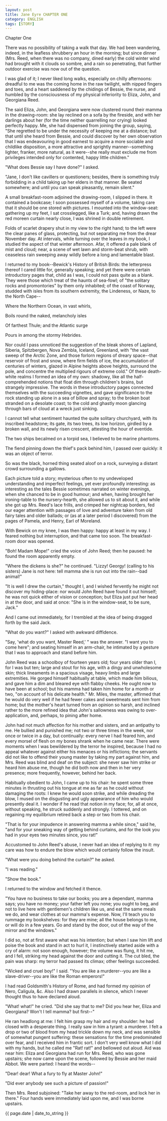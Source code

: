 ```yaml
---
layout: post
title: Jane Eyre CHAPTER ONE
category: ENGLISH
tags: [STORY]
---
```

<body>
<p>Chapter One</p>


<p>There was no possibility of taking a walk that day. We had been wandering, indeed, in the leafless shrubbery an hour in the morning; but since dinner (Mrs. Reed, when there was no company, dined early) the cold winter wind had brought with it clouds so sombre, and a rain so penetrating, that further outdoor exercise was now out of the question.</p>

<p>I was glad of it; I never liked long walks, especially on chilly afternoons: dreadful to me was the coming home in the raw twilight, with nipped fingers and toes, and a heart saddened by the chidings of Bessie, the nurse, and humbled by the consciousness of my physical inferiority to Eliza, John, and Georgiana Reed.</p>

<p>The said Eliza, John, and Georgiana were now clustered round their mamma in the drawing-room: she lay reclined on a sofa by the fireside, and with her darlings about her (for the time neither quarrelling nor crying) looked perfectly happy. Me, she had dispensed from joining the group, saying, "She regretted to be under the necessity of keeping me at a distance; but that until she heard from Bessie, and could discover by her own observation that I was endeavouring in good earnest to acquire a more sociable and childlike disposition, a more attractive and sprightly manner--something lighter, franker, more natural, as it were--she really must exclude me from privileges intended only for contented, happy little children."</p>

<p>"What does Bessie say I have done?" I asked.</p>

<p>"Jane, I don't like cavillers or questioners; besides, there is something truly forbidding in a child taking up her elders in that manner. Be seated somewhere; and until you can speak pleasantly, remain silent."</p>

<p>A small breakfast-room adjoined the drawing-room, I slipped in there. It contained a bookcase; I soon possessed myself of a volume, taking care that it should be one stored with pictures. I mounted into the window-seat: gathering up my feet, I sat crosslegged, like a Turk; and, having drawn the red moreen curtain nearly close, I was shrined in double retirement.</p>

<p>Folds of scarlet drapery shut in my view to the right hand; to the left were the clear panes of glass, protecting, but not separating me from the drear November day. At intervals, while turning over the leaves in my book, I studied the aspect of that winter afternoon. Afar, it offered a pale blank of mist and cloud; near, a scene of wet lawn and storm-beat shrub, with ceaseless rain sweeping away wildly before a long and lamentable blast.</p>

<p>I returned to my book--Bewick's History of British Birds: the letterpress thereof I cared little for, generally speaking; and yet there were certain introductory pages that, child as I was, I could not pass quite as a blank. They were those which treat of the haunts of sea-fowl; of "the solitary rocks and promontories" by them only inhabited; of the coast of Norway, studded with isles from its southern extremity, the Lindeness, or Naze, to the North Cape--</p>



<p>Where the Northern Ocean, in vast whirls,</p>

<p>Boils round the naked, melancholy isles</p>

<p>Of farthest Thule; and the Atlantic surge</p>

<p>Pours in among the stormy Hebrides.</p>

<p>Nor could I pass unnoticed the suggestion of the bleak shores of Lapland, Siberia, Spitzbergen, Nova Zembla, Iceland, Greenland, with "the vast sweep of the Arctic Zone, and those forlorn regions of dreary space--that reservoir of frost and snow, where firm fields of ice, the accumulation of centuries of winters, glazed in Alpine heights above heights, surround the pole, and concentre the multiplied rigours of extreme cold." Of these death-white realms I formed an idea of my own: shadowy, like all the half-comprehended notions that float dim through children's brains, but strangely impressive. The words in these introductory pages connected themselves with the succeeding vignettes, and gave significance to the rock standing up alone in a sea of billow and spray; to the broken boat stranded on a desolate coast; to the cold and ghastly moon glancing through bars of cloud at a wreck just sinking.</p>

<p>I cannot tell what sentiment haunted the quite solitary churchyard, with its inscribed headstone; its gate, its two trees, its low horizon, girdled by a broken wall, and its newly risen crescent, attesting the hour of eventide.</p>

<p>The two ships becalmed on a torpid sea, I believed to be marine phantoms.</p>

<p>The fiend pinning down the thief's pack behind him, I passed over quickly: it was an object of terror.</p>

<p>So was the black, horned thing seated aloof on a rock, surveying a distant crowd surrounding a gallows.</p>

<p>Each picture told a story; mysterious often to my undeveloped understanding and imperfect feelings, yet ever profoundly interesting: as interesting as the tales Bessie sometimes narrated on winter evenings, when she chanced to be in good humour; and when, having brought her ironing-table to the nursery-hearth, she allowed us to sit about it, and while she got up Mrs. Reed's lace frills, and crimped her nightcap borders, fed our eager attention with passages of love and adventure taken from old fairy tales and older ballads; or (as at a later period I discovered) from the pages of Pamela, and Henry, Earl of Moreland.</p>

<p>With Bewick on my knee, I was then happy: happy at least in my way. I feared nothing but interruption, and that came too soon. The breakfast-room door was opened.</p>

<p>"Boh! Madam Mope!" cried the voice of John Reed; then he paused: he found the room apparently empty.</p>

<p>"Where the dickens is she?" he continued. "Lizzy! Georgy! (calling to his sisters) Jane is not here: tell mamma she is run out into the rain--bad animal!"</p>

<p>"It is well I drew the curtain," thought I, and I wished fervently he might not discover my hiding-place: nor would John Reed have found it out himself; he was not quick either of vision or conception; but Eliza just put her head in at the door, and said at once: "She is in the window-seat, to be sure, Jack."</p>

<p>And I came out immediately, for I trembled at the idea of being dragged forth by the said Jack.</p>

<p>"What do you want?" I asked with awkward diffidence.</p>

<p>"Say, 'what do you want, Master Reed,' " was the answer. "I want you to come here"; and seating himself in an arm-chair, he intimated by a gesture that I was to approach and stand before him.</p>

<p>John Reed was a schoolboy of fourteen years old; four years older than I, for I was but ten; large and stout for his age, with a dingy and unwholesome skin; thick lineaments in a spacious visage, heavy limbs and large extremities. He gorged himself habitually at table, which made him bilious, and gave him a dim and bleared eye with flabby cheeks. He ought now to have been at school; but his mamma had taken him home for a month or two, "on account of his delicate health." Mr. Miles, the master, affirmed that he would do very well if he had fewer cakes and sweetmeats sent him from home; but the mother's heart turned from an opinion so harsh, and inclined rather to the more refined idea that John's sallowness was owing to over-application, and, perhaps, to pining after home.</p>

<p>John had not much affection for his mother and sisters, and an antipathy to me. He bullied and punished me; not two or three times in the week, nor once or twice in a day, but continually: every nerve I had feared him, and every morsel of flesh on my bones shrank when he came near. There were moments when I was bewildered by the terror he inspired, because I had no appeal whatever against either his menaces or his inflictions; the servants did not like to offend their young master by taking my part against him, and Mrs. Reed was blind and deaf on the subject: she never saw him strike or heard him abuse me, though he did both now and then in her very presence; more frequently, however, behind her back.</p>

<p>Habitually obedient to John, I came up to his chair: he spent some three minutes in thrusting out his tongue at me as far as he could without damaging the roots: I knew he would soon strike, and while dreading the blow, I mused on the disgusting and ugly appearance of him who would presently deal it. I wonder if he read that notion in my face; for, all at once, without speaking, he struck suddenly and strongly. I tottered, and on regaining my equilibrium retired back a step or two from his chair.</p>

<p>"That is for your impudence in answering mamma a while since," said he, "and for your sneaking way of getting behind curtains, and for the look you had in your eyes two minutes since, you rat!"</p>

<p>Accustomed to John Reed's abuse, I never had an idea of replying to it: my care was how to endure the blow which would certainly follow the insult.</p>

<p>"What were you doing behind the curtain?" he asked.</p>

<p>"I was reading."</p>

<p>"Show the book."</p>

<p>I returned to the window and fetched it thence.</p>

<p>"You have no business to take our books; you are a dependant, mamma says; you have no money; your father left you none; you ought to beg, and not to live here with gentlemen's children like us, and eat the same meals we do, and wear clothes at our mamma's expense. Now, I'll teach you to rummage my bookshelves: for they are mine; all the house belongs to me, or will do in a few years. Go and stand by the door, out of the way of the mirror and the windows."</p>

<p>I did so, not at first aware what was his intention; but when I saw him lift and poise the book and stand in act to hurl it, I instinctively started aside with a cry of alarm: not soon enough, however; the volume was flung, it hit me, and I fell, striking my head against the door and cutting it. The cut bled, the pain was sharp: my terror had passed its climax; other feelings succeeded.</p>

<p>"Wicked and cruel boy!" I said. "You are like a murderer--you are like a slave-driver--you are like the Roman emperors!"</p>

<p>I had read Goldsmith's History of Rome, and had formed my opinion of Nero, Caligula, &c. Also I had drawn parallels in silence, which I never thought thus to have declared aloud.</p>

<p>"What! what!" he cried. "Did she say that to me? Did you hear her, Eliza and Georgiana? Won't I tell mamma? but first--"</p>

<p>He ran headlong at me: I felt him grasp my hair and my shoulder: he had closed with a desperate thing. I really saw in him a tyrant: a murderer. I felt a drop or two of blood from my head trickle down my neck, and was sensible of somewhat pungent suffering: these sensations for the time predominated over fear, and I received him in frantic sort. I don't very well know what I did with my hands, but he called me "Rat! rat!" and bellowed out aloud. Aid was near him: Eliza and Georgiana had run for Mrs. Reed, who was gone upstairs; she now came upon the scene, followed by Bessie and her maid Abbot. We were parted: I heard the words--</p>

<p>"Dear! dear! What a fury to fly at Master John!"</p>

<p>"Did ever anybody see such a picture of passion!"</p>

<p>Then Mrs. Reed subjoined: "Take her away to the red-room, and lock her in there." Four hands were immediately laid upon me, and I was borne upstairs.</p>

{{ page.date | date_to_string }}
</body>

